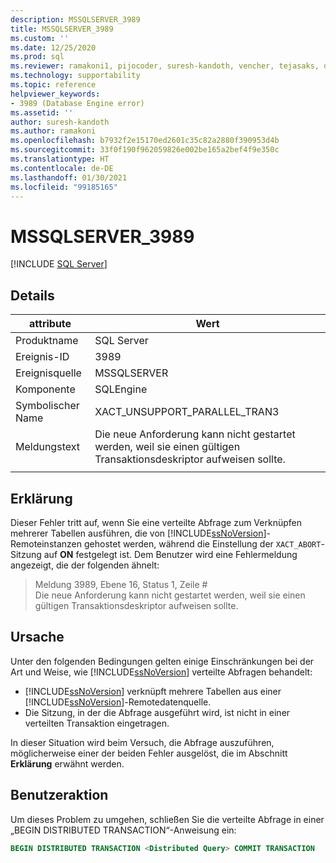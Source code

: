 ```yaml
---
description: MSSQLSERVER_3989
title: MSSQLSERVER_3989
ms.custom: ''
ms.date: 12/25/2020
ms.prod: sql
ms.reviewer: ramakoni1, pijocoder, suresh-kandoth, vencher, tejasaks, docast
ms.technology: supportability
ms.topic: reference
helpviewer_keywords:
- 3989 (Database Engine error)
ms.assetid: ''
author: suresh-kandoth
ms.author: ramakoni
ms.openlocfilehash: b7932f2e15170ed2601c35c82a2880f390953d4b
ms.sourcegitcommit: 33f0f190f962059826e002be165a2bef4f9e350c
ms.translationtype: HT
ms.contentlocale: de-DE
ms.lasthandoff: 01/30/2021
ms.locfileid: "99185165"
---
```

# <a name="mssqlserver_3989"></a>MSSQLSERVER_3989
 [!INCLUDE [SQL Server](../../includes/applies-to-version/sqlserver.md)]

## <a name="details"></a>Details

|attribute|Wert|
|---|---|
|Produktname|SQL Server|
|Ereignis-ID|3989|
|Ereignisquelle|MSSQLSERVER|
|Komponente|SQLEngine|
|Symbolischer Name|XACT_UNSUPPORT_PARALLEL_TRAN3|
|Meldungstext|Die neue Anforderung kann nicht gestartet werden, weil sie einen gültigen Transaktionsdeskriptor aufweisen sollte.|
||

## <a name="explanation"></a>Erklärung

Dieser Fehler tritt auf, wenn Sie eine verteilte Abfrage zum Verknüpfen mehrerer Tabellen ausführen, die von [!INCLUDE[ssNoVersion](../../includes/ssnoversion-md.md)]-Remoteinstanzen gehostet werden, während die Einstellung der `XACT_ABORT`-Sitzung auf **ON** festgelegt ist. Dem Benutzer wird eine Fehlermeldung angezeigt, die der folgenden ähnelt:

> Meldung 3989, Ebene 16, Status 1, Zeile #  
Die neue Anforderung kann nicht gestartet werden, weil sie einen gültigen Transaktionsdeskriptor aufweisen sollte.

## <a name="cause"></a>Ursache

Unter den folgenden Bedingungen gelten einige Einschränkungen bei der Art und Weise, wie [!INCLUDE[ssNoVersion](../../includes/ssnoversion-md.md)] verteilte Abfragen behandelt:

- [!INCLUDE[ssNoVersion](../../includes/ssnoversion-md.md)] verknüpft mehrere Tabellen aus einer [!INCLUDE[ssNoVersion](../../includes/ssnoversion-md.md)]-Remotedatenquelle.
- Die Sitzung, in der die Abfrage ausgeführt wird, ist nicht in einer verteilten Transaktion eingetragen.

In dieser Situation wird beim Versuch, die Abfrage auszuführen, möglicherweise einer der beiden Fehler ausgelöst, die im Abschnitt **Erklärung** erwähnt werden.

## <a name="user-action"></a>Benutzeraktion

Um dieses Problem zu umgehen, schließen Sie die verteilte Abfrage in einer „BEGIN DISTRIBUTED TRANSACTION“-Anweisung ein:

```sql
BEGIN DISTRIBUTED TRANSACTION <Distributed Query> COMMIT TRANSACTION
```
